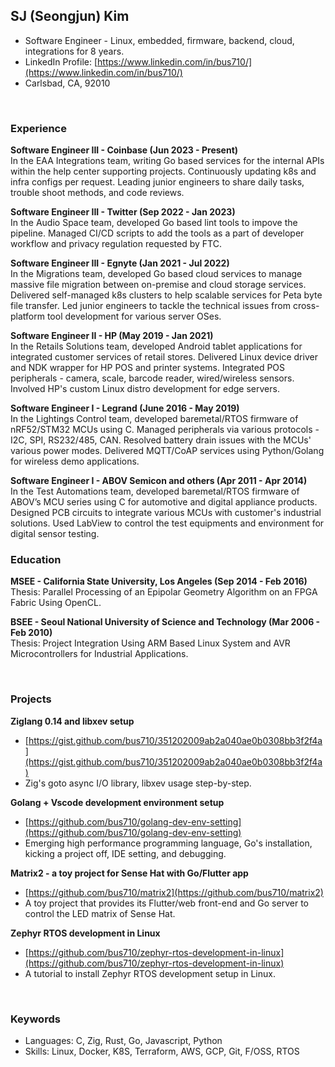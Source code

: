 ## SJ (Seongjun) Kim 
- Software Engineer - Linux, embedded, firmware, backend, cloud, integrations for 8 years.
- LinkedIn Profile: [https://www.linkedin.com/in/bus710/](https://www.linkedin.com/in/bus710/)
- Carlsbad, CA, 92010

<br/>

### Experience

**Software Engineer III - Coinbase (Jun 2023 - Present)**  
In the EAA Integrations team, writing Go based services for the internal APIs within the help center supporting projects. Continuously updating k8s and infra configs per request. Leading junior engineers to share daily tasks, trouble shoot methods, and code reviews.

**Software Engineer III - Twitter (Sep 2022 - Jan 2023)**  
In the Audio Space team, developed Go based lint tools to impove the pipeline. Managed CI/CD scripts to add the tools as a part of developer workflow and privacy regulation requested by FTC.
 
**Software Engineer III - Egnyte (Jan 2021 - Jul 2022)**  
In the Migrations team, developed Go based cloud services to manage massive file migration between on-premise and cloud storage services. Delivered self-managed k8s clusters to help scalable services for Peta byte file transfer. Led junior engineers to tackle the technical issues from cross-platform tool development for various server OSes.

**Software Engineer II - HP (May 2019 - Jan 2021)**  
In the Retails Solutions team, developed Android tablet applications for integrated customer services of retail stores. Delivered Linux device driver and NDK wrapper for HP POS and printer systems. Integrated POS peripherals - camera, scale, barcode reader, wired/wireless sensors. Involved HP's custom Linux distro development for edge servers.

**Software Engineer I - Legrand (June 2016 - May 2019)**  
In the Lightings Control team, developed baremetal/RTOS firmware of nRF52/STM32 MCUs using C. Managed peripherals via various protocols - I2C, SPI, RS232/485, CAN. Resolved battery drain issues with the MCUs' various power modes. Delivered MQTT/CoAP services using Python/Golang for wireless demo applications.

**Software Engineer I - ABOV Semicon and others (Apr 2011 - Apr 2014)**  
In the Test Automations team, developed baremetal/RTOS firmware of ABOV’s MCU series using C for automotive and digital appliance products. Designed PCB circuits to integrate various MCUs with customer's industrial solutions. Used LabView to control the test equipments and environment for digital sensor testing.
 
<div style="page-break-after: always;"></div>

### Education

**MSEE - California State University, Los Angeles (Sep 2014 - Feb 2016)**  
Thesis: Parallel Processing of an Epipolar Geometry Algorithm on an FPGA Fabric Using OpenCL.

**BSEE - Seoul National University of Science and Technology (Mar 2006 - Feb 2010)**  
Thesis: Project Integration Using ARM Based Linux System and AVR Microcontrollers for Industrial Applications.

<br/>

### Projects

**Ziglang 0.14 and libxev setup** 
- [https://gist.github.com/bus710/351202009ab2a040ae0b0308bb3f2f4a](https://gist.github.com/bus710/351202009ab2a040ae0b0308bb3f2f4a)
- Zig's goto async I/O library, libxev usage step-by-step.

**Golang + Vscode development environment setup**
- [https://github.com/bus710/golang-dev-env-setting](https://github.com/bus710/golang-dev-env-setting)
- Emerging high performance programming language, Go's installation, kicking a project off, IDE setting, and debugging.
 
**Matrix2 - a toy project for Sense Hat with Go/Flutter app**  
- [https://github.com/bus710/matrix2](https://github.com/bus710/matrix2)
- A toy project that provides its Flutter/web front-end and Go server to control the LED matrix of Sense Hat.

**Zephyr RTOS development in Linux**  
- [https://github.com/bus710/zephyr-rtos-development-in-linux](https://github.com/bus710/zephyr-rtos-development-in-linux)
- A tutorial to install Zephyr RTOS development setup in Linux.

<br/>

### Keywords

- Languages: C, Zig, Rust, Go, Javascript, Python
- Skills: Linux, Docker, K8S, Terraform, AWS, GCP, Git, F/OSS, RTOS